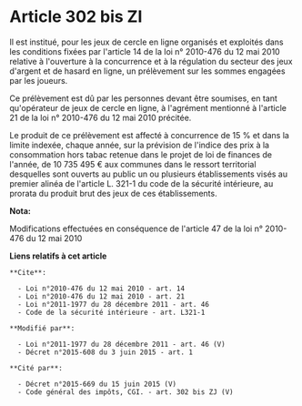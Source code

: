 # Article 302 bis ZI

Il est institué, pour les jeux de cercle en ligne organisés et exploités dans les conditions fixées par l'article 14 de la
loi n° 2010-476 du 12 mai 2010 relative à l'ouverture à la concurrence et à la régulation du secteur des jeux d'argent et de
hasard en ligne, un prélèvement sur les sommes engagées par les joueurs. 

Ce prélèvement est dû par les personnes devant être soumises, en tant qu'opérateur de jeux de cercle en ligne, à l'agrément
mentionné à l'article 21 de la loi n° 2010-476 du 12 mai 2010 précitée. 

Le produit de ce prélèvement est affecté à concurrence de 15 % et dans la limite indexée, chaque année, sur la prévision de
l'indice des prix à la consommation hors tabac retenue dans le projet de loi de finances de l'année, de 10 735 495 € aux
communes dans le ressort territorial desquelles sont ouverts au public un ou plusieurs établissements visés au premier alinéa
de l'article L. 321-1 du code de la sécurité intérieure, au prorata du produit brut des jeux de ces établissements.

**Nota:**

Modifications effectuées en conséquence de l'article 47 de la loi n° 2010-476 du 12 mai 2010

**Liens relatifs à cet article**

	**Cite**:

	  - Loi n°2010-476 du 12 mai 2010 - art. 14
	  - Loi n°2010-476 du 12 mai 2010 - art. 21
	  - Loi n°2011-1977 du 28 décembre 2011 - art. 46
	  - Code de la sécurité intérieure - art. L321-1

	**Modifié par**:

	  - Loi n°2011-1977 du 28 décembre 2011 - art. 46 (V)
	  - Décret n°2015-608 du 3 juin 2015 - art. 1

	**Cité par**:

	  - Décret n°2015-669 du 15 juin 2015 (V)
	  - Code général des impôts, CGI. - art. 302 bis ZJ (V)
